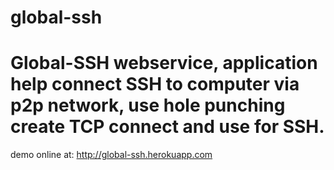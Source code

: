 global-ssh
==========
Global-SSH webservice, application help connect SSH to computer via p2p network, use hole punching create TCP connect and use for SSH.
==========
demo online at: http://global-ssh.herokuapp.com
